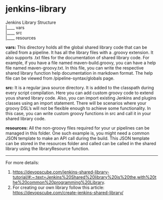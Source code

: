 # jenkins-library

Jenkins Library Structure <br>
|____ vars <br>
|____ src <br>
|____ resources <br>

**vars:** This directory holds all the global shared library code that can be called from a pipeline. It has all the library files with a .groovy extension. It also supports .txt files for the documentation of shared library code. For example, if you have a file named maven-build.groovy, you can have a help file named maven-groovy.txt. In this file, you can write the respective shared library function help documentation in markdown format.  The help file can be viewed from <your-jenkins-url>/pipeline-syntax/globals page. 

**src:** It is a regular java source directory. It is added to the classpath during every script compilation. Here you can add custom groovy code to extend yous shared library code. Also, you can import existing Jenkins and plugins classes using an import statement. There will be scenarios where your groovy DSL’s will not be flexible enough to achieve some functionality. In this case, you can write custom groovy functions in src and call it in your shared library code.

**resources:** All the non-groovy files required for your ur pipelines can be managed in this folder. One such example is, you might need a common JSON template to make an API call during the build. This JSON template can be stored in the resources folder and called can be called in the shared library using the libraryResource function.

---

For more details:

1. https://devopscube.com/jenkins-shared-library-tutorial/#:~:text=Jenkins%20Shared%20library%20is%20the,with%20the%20common%20programming%20Library.
2. For creating our own library follow this article: https://devopscube.com/create-jenkins-shared-library/
